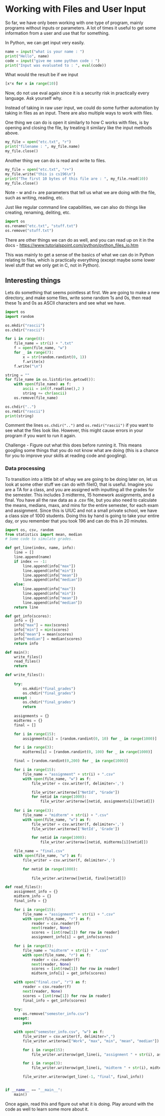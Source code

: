# Working with Files and User Input

So far, we have only been working with one type of program, mainly programs without inputs or parameters. A lot of times it useful to get some information from a user and use that for something. 

In Python, we can get input very easily. 

```python
name = input("what is your name : ")
print("Hello", name)
code = input("give me some python code : ")
print("Input was evaluated to : ", eval(code))
```

What would the result be if we input 
```python
[x*x for x in range(10)]
``` 

Now, do not use eval again since it is a security risk in practically every language. Ask yourself why.

Instead of taking in raw user input, we could do some further automation by taking in files as an input. There are also multiple ways to work with files. 

One thing we can do is open it similarly to how C works with files, is by opening and closing the file, by treating it similary like the input methods above. 

```python
my_file = open("etc.txt", "r")
print("filename : ", my_file.name)
my_file.close()
```

Another thing we can do is read and write to files.

```python
my_file = open("etc.txt", "r+")
my_file.write("this is cs196\n")
print("The first 10 bytes of this file are : ", my_file.read(10))
my_file.close()
```
Note - w and r+ are parameters that tell us what we are doing with the file, such as writing, reading, etc.

Just like regular command line capabilities, we can also do things like creating, renaming, deliting, etc. 

```python
import os
os.rename("etc.txt", "stuff.txt")
os.remove("stuff.txt")
```

There are other things we can do as well, and you can read up on it in the docs - https://www.tutorialspoint.com/python/python_files_io.htm

This was mainly to get a sense of the basics of what we can do in Python relating to files, which is practically everything (except maybe some lower level stuff that we only get in C, not in Python).

## Interesting things

Lets do something that seems pointless at first. We are going to make a new directory, and make some files, write some random 1s and 0s, then read these 1s and 0s as ASCII characters and see what we have. 

```python
import os
import random

os.mkdir("rascii")
os.chdir("rascii")

for i in range(8):
    file_name = str(i) + ".txt"
    f = open(file_name, "w")
    for _ in range(7):
        x = str(random.randint(0, 1))
        f.write(x)
    f.write("\n")

string = ""
for file_name in os.listdir(os.getcwd()):
    with open(file_name) as f:
        ascii = int(f.readline(),2 )
        string += chr(ascii)
    os.remove(file_name)

os.chdir("..")
os.rmdir("rascii")
print(string)
```

Comment the lines `os.chdir("..")` and `os.rmdir("rascii")` if you want to see what the files look like. However, this might cause errors in your program if you want to run it again.

Challenge - Figure out what this does before running it. This means googling some things that you do not know what are doing (this is a chance for you to improve your skills at reading code and googling). 

### Data processing

To transition into a little bit of whay we are going to be doing later on, let us look at some other stuff we can do with fileIO, that is useful. Imagine you are a TA for a class, and you are assigned with inputting all the grades for the semester. This includes 3 midterms, 15 homework assignments, and a final. You have all the raw data as a .csv file, but you also need to calculate the means, medians, maxs, and mins for the entire semester, for each exam and assignment. Since this is UIUC and not a small private school, we have a class size of 1000 students. Doing this by hand is going to take your entire day, or you remember that you took 196 and can do this in 20 minutes. 

```python
import os, csv, random
from statistics import mean, median
# Some code to simulate grades. 

def get_line(index, name, info):
	line = []
	line.append(name)
	if index == -1:
		line.append(info["max"])
		line.append(info["min"])
		line.append(info["mean"])
		line.append(info["median"])
	else: 
		line.append(info["max"])
		line.append(info["min"])
		line.append(info["mean"])
		line.append(info["median"])
	return line

def get_info(scores):
	info = {}
	info["max"] = max(scores)
	info["min"] = min(scores)
	info["mean"] = mean(scores)
	info["median"] = median(scores)
	return info

def main():
	write_files()
	read_files()
	return 

def write_files():
	
	try:
		os.mkdir("final_grades")
		os.chdir("final_grades")
	except :
		os.chdir("final_grades")
		return
	
	assignments = {}
	midterms = {}
	final = []

	for i in range(15):
		assignments[i] = [random.randint(0, 10) for _ in range(1000)]

	for i in range(3):
		midterms[i] = [random.randint(0, 100) for _ in range(1000)]

	final = [random.randint(0,200) for _ in range(1000)]

	for i in range(15):
		file_name = "assignment" + str(i) + ".csv"
		with open(file_name, "w") as f:
			file_writer = csv.writer(f, delimiter=',')

			file_writer.writerow(["NetId", "Grade"])
			for netid in range(1000):
				file_writer.writerow([netid, assignments[i][netid]])
	
	for i in range(3):
		file_name = "midterm" + str(i) + ".csv"
		with open(file_name, "w") as f:	
			file_writer = csv.writer(f, delimiter=',')
			file_writer.writerow(['NetId', 'Grade'])

			for netid in range(1000):
				file_writer.writerow([netid, midterms[i][netid]])

	file_name = "final.csv"
	with open(file_name, "w") as f:
		file_writer = csv.writer(f, delimiter=',')

		for netid in range(1000):
			
			file_writer.writerow([netid, final[netid]])

def read_files():
	assignment_info = {}
	midterm_info = {}
	final_info = {}

	for i in range(15):
		file_name = "assignment" + str(i) + ".csv"
		with open(file_name, "r") as f:
			reader = csv.reader(f)
			next(reader, None)
			scores = [int(row[1]) for row in reader]
			assignment_info[i] = get_info(scores)

	for i in range(3):
		file_name = "midterm" + str(i) + ".csv"
		with open(file_name, "r") as f:
			reader = csv.reader(f)
			next(reader, None)
			scores = [int(row[1]) for row in reader]
			midterm_info[i] = get_info(scores)

	with open("final.csv", "r") as f:
		reader = csv.reader(f)
		next(reader, None)
		scores = [int(row[1]) for row in reader]
		final_info = get_info(scores)

	try:
		os.remove("semester_info.csv")
	except:
		pass

	with open("semester_info.csv", "w") as f:
		file_writer = csv.writer(f, delimiter=",")
		file_writer.writerow(["Work", "max", "min", "mean", "median"])

		for i in range(15):
			file_writer.writerow(get_line(i, "assignment " + str(i), assignment_info[i]))

		for i in range(3):
			file_writer.writerow(get_line(i, "midterm " + str(i), midterm_info[i]))

		file_writer.writerow(get_line(-1, "final", final_info))


if __name__ == "__main__":
	main()
```

Once again, read this and figure out what it is doing. Play around with the code as well to learn some more about it.